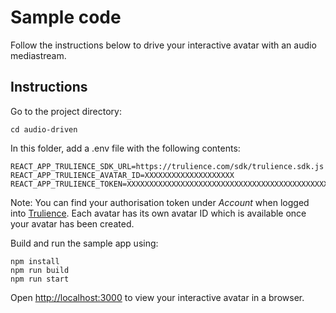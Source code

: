 # Sample code

Follow the instructions below to drive your interactive avatar with an audio mediastream.

## Instructions

Go to the project directory:
```
cd audio-driven
```

In this folder, add a .env file with the following contents:
```
REACT_APP_TRULIENCE_SDK_URL=https://trulience.com/sdk/trulience.sdk.js
REACT_APP_TRULIENCE_AVATAR_ID=XXXXXXXXXXXXXXXXXXXX
REACT_APP_TRULIENCE_TOKEN=XXXXXXXXXXXXXXXXXXXXXXXXXXXXXXXXXXXXXXXXXXXXXXXXXXXXXXXXXX
```
Note: You can find your authorisation token under *Account* when logged into [Trulience](https://www.trulience.com). Each avatar has its own avatar ID which is available once your avatar has been created.

Build and run the sample app using:
```
npm install
npm run build
npm run start
```

Open [http://localhost:3000](http://localhost:3000) to view your interactive avatar in a browser.
